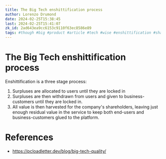 ```yaml
---
title: The Big Tech enshittification process
author: Lorenzo Drumond
date: 2024-02-25T15:38:45
last: 2024-02-25T15:41:07
zk_id: 2ad643ea9cc6153c9110f63ec8586e89
tags: #though #big #product #article #tech #wise #enshittification #shareholders #process
---
```



# The Big Tech enshittification process
Enshittification is a three stage process:

1. Surpluses are allocated to users until they are locked in
2. Surpluses are then withdrawn from users and given to business-customers until they are locked in.
3. All value is then harvested for the company's shareholders, leaving just enough residual value in the service to keep both end-users and business-customers glued to the platform.

# References
- https://pcloadletter.dev/blog/big-tech-quality/
